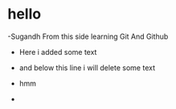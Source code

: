 # hello

-Sugandh From this side learning Git And Github
- Here i added some text

- and below this line i will delete some text
- hmm
- 
